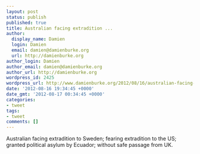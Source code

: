 ```yaml
---
layout: post
status: publish
published: true
title: Australian facing extradition ...
author:
  display_name: Damien
  login: Damien
  email: damien@damienburke.org
  url: http://damienburke.org
author_login: Damien
author_email: damien@damienburke.org
author_url: http://damienburke.org
wordpress_id: 2425
wordpress_url: http://www.damienburke.org/2012/08/16/australian-facing-extradition/
date: '2012-08-16 19:34:45 +0000'
date_gmt: '2012-08-17 00:34:45 +0000'
categories:
- tweet
tags:
- tweet
comments: []
---
```

<p>Australian facing extradition to Sweden; fearing extradition to the US; granted political asylum by Ecuador; without safe passage from UK.</p>
